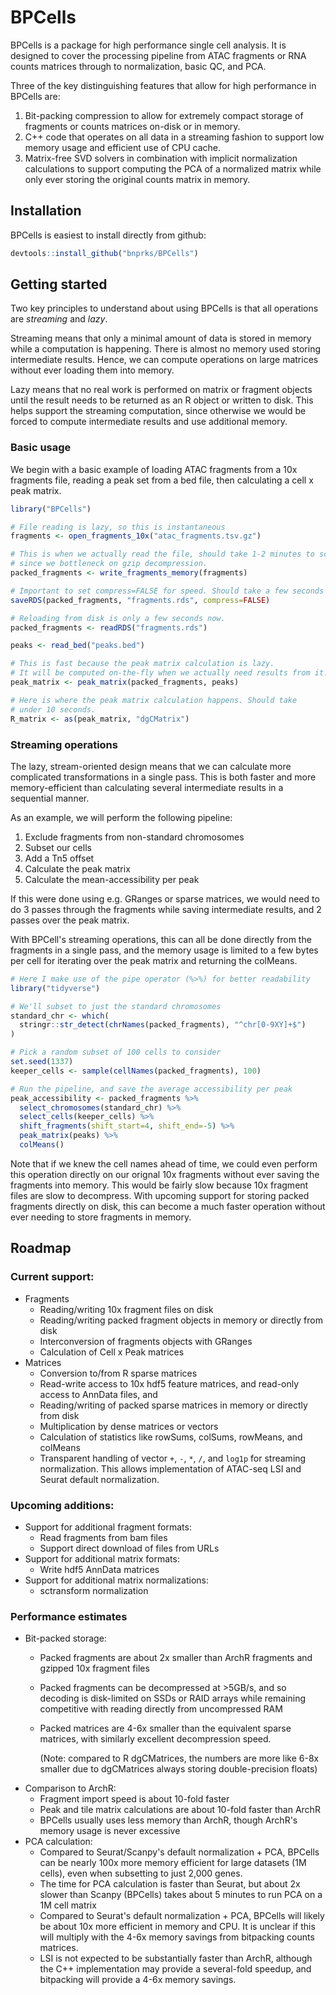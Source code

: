 # BPCells

BPCells is a package for high performance single cell analysis. It is designed to
cover the processing pipeline from ATAC fragments or RNA counts matrices through
to normalization, basic QC, and PCA. 

Three of the key distinguishing features that allow for high performance in BPCells are:

1. Bit-packing compression to allow for extremely compact storage of
   fragments or counts matrices on-disk or in memory.
2. C++ code that operates on all data in a streaming fashion to support low
   memory usage and efficient use of CPU cache.
3. Matrix-free SVD solvers in combination with implicit normalization calculations 
  to support computing the PCA of a normalized matrix while only ever storing the 
  original counts matrix in memory.

## Installation

BPCells is easiest to install directly from github:

```R
devtools::install_github("bnprks/BPCells")
```

## Getting started

Two key principles to understand about using BPCells is that all operations are
*streaming* and *lazy*. 

Streaming means that only a minimal amount of data is 
stored in memory while a computation is happening. There is almost no
memory used storing intermediate results. Hence, we can compute operations 
on large matrices without ever loading them into memory.

Lazy means that no real work is performed on matrix or fragment objects until
the result needs to be returned as an R object or written to disk. This helps support
the streaming computation, since otherwise we would be forced to compute intermediate
results and use additional memory.

### Basic usage
We begin with a basic example of loading ATAC fragments from a 10x fragments file,
reading a peak set from a bed file, then calculating a cell x peak matrix.
```R
library("BPCells")

# File reading is lazy, so this is instantaneous
fragments <- open_fragments_10x("atac_fragments.tsv.gz")

# This is when we actually read the file, should take 1-2 minutes to scan
# since we bottleneck on gzip decompression.
packed_fragments <- write_fragments_memory(fragments)

# Important to set compress=FALSE for speed. Should take a few seconds
saveRDS(packed_fragments, "fragments.rds", compress=FALSE)

# Reloading from disk is only a few seconds now.
packed_fragments <- readRDS("fragments.rds")

peaks <- read_bed("peaks.bed")

# This is fast because the peak matrix calculation is lazy.
# It will be computed on-the-fly when we actually need results from it.
peak_matrix <- peak_matrix(packed_fragments, peaks)

# Here is where the peak matrix calculation happens. Should take
# under 10 seconds.
R_matrix <- as(peak_matrix, "dgCMatrix")
```

### Streaming operations

The lazy, stream-oriented design means that we can calculate more complicated
transformations in a single pass. This is both faster and more memory-efficient
than calculating several intermediate results in a sequential manner.

As an example, we will perform the following pipeline:
1. Exclude fragments from non-standard chromosomes
2. Subset our cells
3. Add a Tn5 offset
4. Calculate the peak matrix
5. Calculate the mean-accessibility per peak

If this were done using e.g. GRanges or sparse matrices, we would need to do 3
passes through the fragments while saving intermediate results, and 2 passes over
the peak matrix.

With BPCell's streaming operations, this can all be done directly from the fragments in a single pass, and the memory
usage is limited to a few bytes per cell for iterating over the peak matrix 
and returning the colMeans.
```R
# Here I make use of the pipe operator (%>%) for better readability
library("tidyverse")

# We'll subset to just the standard chromosomes
standard_chr <- which(
  stringr::str_detect(chrNames(packed_fragments), "^chr[0-9XY]+$")
)

# Pick a random subset of 100 cells to consider
set.seed(1337)
keeper_cells <- sample(cellNames(packed_fragments), 100)

# Run the pipeline, and save the average accessibility per peak
peak_accessibility <- packed_fragments %>%
  select_chromosomes(standard_chr) %>%
  select_cells(keeper_cells) %>%
  shift_fragments(shift_start=4, shift_end=-5) %>%
  peak_matrix(peaks) %>%
  colMeans()
```

Note that if we knew the cell names ahead of time, we could even perform this
operation directly on our orignal 10x fragments without ever saving the
fragments into memory. This would be fairly slow because 10x fragment files are
slow to decompress. With upcoming support for storing packed fragments directly
on disk, this can become a much faster operation without ever needing to store
fragments in memory.

## Roadmap

### Current support:
- Fragments
    - Reading/writing 10x fragment files on disk
    - Reading/writing packed fragment objects in memory or directly from disk
    - Interconversion of fragments objects with GRanges
    - Calculation of Cell x Peak matrices
- Matrices
    - Conversion to/from R sparse matrices
    - Read-write access to 10x hdf5 feature matrices, and read-only access to AnnData files, and 
    - Reading/writing of packed sparse matrices in memory or directly from disk
    - Multiplication by dense matrices or vectors
    - Calculation of statistics like rowSums, colSums, rowMeans, and colMeans
    - Transparent handling of vector `+`, `-`, `*`, `/`, and `log1p` for streaming
      normalization. This allows implementation of ATAC-seq LSI and Seurat default
      normalization.

### Upcoming additions:
- Support for additional fragment formats:
    - Read fragments from bam files
    - Support direct download of files from URLs
- Support for additional matrix formats:
    - Write hdf5 AnnData matrices
- Support for additional matrix normalizations:
    - sctransform normalization

### Performance estimates
- Bit-packed storage:
    - Packed fragments are about 2x smaller than ArchR fragments and gzipped 10x fragment files
    - Packed fragments can be decompressed at >5GB/s, and so decoding is disk-limited on
      SSDs or RAID arrays while remaining competitive with reading directly from uncompressed 
      RAM
    - Packed matrices are 4-6x smaller than the equivalent sparse matrices,
      with similarly excellent decompression speed. 
      
      (Note: compared to R dgCMatrices,
      the numbers are more like 6-8x smaller due to dgCMatrices always storing
      double-precision floats)
- Comparison to ArchR:
    - Fragment import speed is about 10-fold faster
    - Peak and tile matrix calculations are about 10-fold faster than ArchR
    - BPCells usually uses less memory than ArchR, though ArchR's memory usage is
      never excessive
- PCA calculation:
    - Compared to Seurat/Scanpy's default normalization + PCA, BPCells can be nearly 100x more
      memory efficient for large datasets (1M cells), even when subsetting to just 2,000 genes.
    - The time for PCA calculation is faster than Seurat, but about 2x slower than Scanpy 
      (BPCells) takes about 5 minutes to run PCA on a 1M cell matrix
    - Compared to Seurat's default normalization + PCA, BPCells will likely be about
      10x more efficient in memory and CPU. It is unclear if this will multiply with
      the 4-6x memory savings from bitpacking counts matrices.
    - LSI is not expected to be substantially faster than ArchR, although the C++
      implementation may provide a several-fold speedup, and bitpacking will provide
      a 4-6x memory savings.